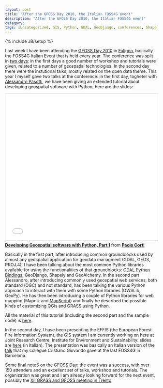 ```yaml
---
layout: post
title: "After the GFOSS Day 2010, the Italian FOSS4G event"
description: "After the GFOSS Day 2010, the Italian FOSS4G event"
category:
tags: [Uncategorized, GIS, Python, GDAL, GeoDjango, conferences, Shapely, GeoAlchemy]
---
```

{% include JB/setup %}

Last week I have been attending the <a href="http://www.gfoss.it/drupal/gfossday2010">GFOSS Day 2010</a> in <a href="http://www.openstreetmap.org/?lat=42.9562&lon=12.7033&zoom=13&layers=M">Foligno</a>, basically the FOSS4G Italian Event that is held every year.
The conference was split in <a href="http://www.gfoss.it/drupal/gfossday2010/programma">two days</a>: in the first days a good number of workshop and tutorials were given, related to a number of geospatial technologies.
In the second day there were the instutional talks, mostly related on the open data theme.
This year I myself gave two talks at the conference: in the first day, togheter with <a href="http://www.itopen.it/">Alessandro Pasotti</a>, we have been giving an extended tutorial about developing geospatial software with Python, here are the slides:

<iframe src="//www.slideshare.net/slideshow/embed_code/key/zi0M3dfMxDEfXv" width="595" height="485" frameborder="0" marginwidth="0" marginheight="0" scrolling="no" style="border:1px solid #CCC; border-width:1px; margin-bottom:5px; max-width: 100%;" allowfullscreen> </iframe> <div style="margin-bottom:5px"> <strong> <a href="//www.slideshare.net/capooti/developing-geospatial-software-with-python-part-1" title="Developing Geospatial software with Python, Part 1" target="_blank">Developing Geospatial software with Python, Part 1</a> </strong> from <strong><a target="_blank" href="//www.slideshare.net/capooti">Paolo Corti</a></strong> </div>

Basically in the first part, after introducing common groundblocks used by almost any geospatial application for geodata managment (GDAL, GEOS, PROJ.4), I have been talking about the most common Python libraries available for using the functionalities of that groundblocks: <a href="http://trac.osgeo.org/gdal/wiki/GdalOgrInPython">GDAL Python Bindings</a>, GeoDjango, Shapely and GeoAlchemy.
In the second part Alessandro, after introducing commonly used geospatial web services, both standard (OGC) and not standard, has been talking the various Python approach to interact with them with some Python libraries (OWSLib, GeoPy). He has then been introducing a couple of Python libraries for web mapping (Mapnik and <a href="http://mapserver.org/mapscript/python.html">MapScript</a>) and finally he described the possible kinds of customizing QGis and GRASS using Python.

All the material of this tutorial (including the second part and the sample code) is <a href="https://github.com/elpaso/python-gis-workshop">here</a>.

In the second day, I have been presenting the EFFIS (the European Forest Fire Information System), the GIS system I am currently working on here at Joint Research Centre, Institute for Environment and Sustainability: slides are <a href="http://www.gfoss.it/drupal/files/Corti_EFFIS2_0.pdf">here</a> (in Italian).
The presentation was basically an Italian version of the <a href="http://2010.foss4g.org/presentations_show.php?id=3693">talk</a> that my collegue Cristiano Giovando gave at the last FOSS4G in Barcelona.

Some final noteS on the GFOSS Day: the event was a success, with over 150 attenders and an excellent set of talks, workshop and tutorials. The organization was great and I am already looking forward for the next event, possibly the <a href="http://events.unitn.it/foss4g2011">XII GRASS and GFOSS meeting in Trento</a>.
